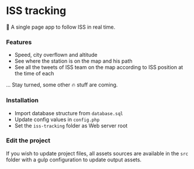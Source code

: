 ISS tracking
=================

:rocket: A single page app to follow ISS in real time.


### Features
- Speed, city overflown and altitude
- See where the station is on the map and his path
- See all the tweets of ISS team on the map according to ISS position at the time of each

... Stay turned, some other :fire: stuff are coming.


### Installation
- Import database structure from `database.sql`
- Update config values in `config.php`
- Set the `iss-tracking` folder as Web server root


### Edit the project
If you wish to update project files, all assets sources are available in the `src` folder with a gulp configuration to update output assets.
